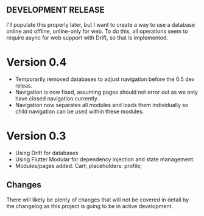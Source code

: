 ## DEVELOPMENT RELEASE

I'll populate this properly later, but I want to create a way to use a database online and offline, online-only for web. To do this, all operations seem to require async for web support with Drift, so that is implemented.

# Version 0.4
- Temporarily removed databases to adjust navigation before the 0.5 dev releas.
- Navigation is now fixed, assuming pages should not error out as we only have closed navigation currently.
- Navigation now separates all modules and loads them individually so child navigation can be used within these modules.



# Version 0.3
- Using Drift for databases
- Using Flutter Modular for dependency injection and state management.
- Modules/pages added: Cart; placeholders: profile;

## Changes

There will likely be plenty of changes that will not be covered in detail by the changelog as this project is going to be in active development.
